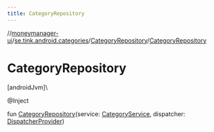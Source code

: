 ```yaml
---
title: CategoryRepository
---
```

//[moneymanager-ui](../../../index.html)/[se.tink.android.categories](../index.html)/[CategoryRepository](index.html)/[CategoryRepository](-category-repository.html)



# CategoryRepository



[androidJvm]\




@Inject



fun [CategoryRepository](-category-repository.html)(service: [CategoryService](../../com.tink.service.category/-category-service/index.html), dispatcher: [DispatcherProvider](../../com.tink.service.util/-dispatcher-provider/index.html))




